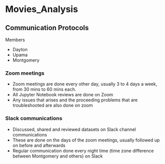 # Movies_Analysis

## Communication Protocols
  
  Members
   - Dayton
   - Upama
   - Montgomery

### Zoom meetings
- Zoom meetings are done every other day, usually 3 to 4 days a week, from 30 mins to 60 mins each.
- All Jupyter Notebook reviews are done on Zoom
- Any issues that arises and the proceeding problems that are troubleshooted are also done on zoom

### Slack communications
- Discussed, shared and reviewed datasets on Slack channel communications
- These are done on the days of the zoom meetings, usually followed up on before and afterwards
- Regular communication done every night time (time zone difference between Montgomery and others) on Slack
